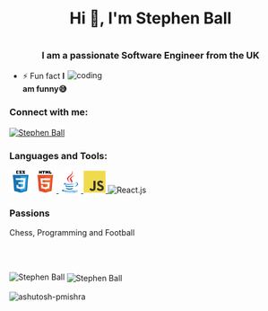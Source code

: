 <h1 align="center">Hi 👋, I'm Stephen Ball<h1>
<h3 align="center">I am a passionate Software Engineer from the UK</h3>

<img align="right" alt="coding" width="400" src="https://user-images.githubusercontent.com/55389276/140866485-8fb1c876-9a8f-4d6a-98dc-08c4981eaf70.gif">





- ⚡ Fun fact **I am funny😅**

<h3 align="left">Connect with me:</h3>
<p align="left">
<a href="(https://www.linkedin.com/in/stephen-ball-789570248/)" target="blank"><img align="center" alt="Stephen Ball" height="30" width="40" /></a>

</p>

<h3 align="left">Languages and Tools:</h3>
<img src="https://raw.githubusercontent.com/devicons/devicon/master/icons/css3/css3-original-wordmark.svg" alt="css3" width="40" height="40"/> </a> <a href="https://www.w3.org/html/" target="_blank" rel="noreferrer"> <img src="https://raw.githubusercontent.com/devicons/devicon/master/icons/html5/html5-original-wordmark.svg" alt="html5" width="40" height="40"/> </a> <a href="https://www.java.com" target="_blank" rel="noreferrer"> <img src="https://raw.githubusercontent.com/devicons/devicon/master/icons/java/java-original.svg" alt="java" width="40" height="40"/> </a> <a href="https://developer.mozilla.org/en-US/docs/Web/JavaScript" target="_blank" rel="noreferrer"> <img src="https://raw.githubusercontent.com/devicons/devicon/master/icons/javascript/javascript-original.svg" alt="javascript" width="40" height="40"/> </a>
  <img src="https://cdn.jsdelivr.net/gh/devicons/devicon/icons/react/react-original.svg" alt="React.js" width="40" height="40" />

<h3 align="left">Passions</h3>
<p>Chess, Programming and Football </a></p><br><br>

<p><img align="left" src="https://github-readme-stats.vercel.app/api/top-langs?username=StephenBal17&show_icons=true&locale=en&layout=compact" alt="Stephen Ball" /></p>

<p>&nbsp;<img align="center" src="https://github-readme-stats.vercel.app/api?username=StephenBall17&show_icons=true&locale=en" alt="Stephen Ball" /></p>

<p><img align="center" src="https://github-readme-streak-stats.herokuapp.com/?user=StephenBall17&" alt="ashutosh-pmishra" /></p>
